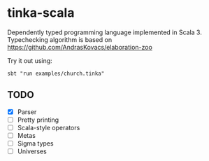 # tinka-scala

Dependently typed programming language implemented in Scala 3.
Typechecking algorithm is based on https://github.com/AndrasKovacs/elaboration-zoo

Try it out using:

```
sbt "run examples/church.tinka"
```

## TODO
- [x] Parser
- [ ] Pretty printing
- [ ] Scala-style operators
- [ ] Metas
- [ ] Sigma types
- [ ] Universes
